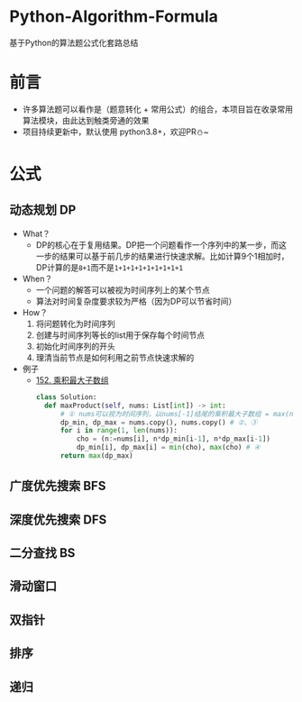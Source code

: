 # Python-Algorithm-Formula
基于Python的算法题公式化套路总结

# 前言
- 许多算法题可以看作是（题意转化 + 常用公式）的组合，本项目旨在收录常用算法模块，由此达到触类旁通的效果
- 项目持续更新中，默认使用 python3.8+，欢迎PR⛄~

# 公式
## 动态规划 DP
- What？
  - DP的核心在于复用结果。DP把一个问题看作一个序列中的某一步，而这一步的结果可以基于前几步的结果进行快速求解。比如计算9个1相加时，DP计算的是`8+1`而不是`1+1+1+1+1+1+1+1+1`
- When？
  - 一个问题的解答可以被视为时间序列上的某个节点
  - 算法对时间复杂度要求较为严格（因为DP可以节省时间）
- How？
  1. 将问题转化为时间序列
  2. 创建与时间序列等长的list用于保存每个时间节点
  3. 初始化时间序列的开头
  4. 理清当前节点是如何利用之前节点快速求解的
- 例子
  - [152. 乘积最大子数组](https://leetcode-cn.com/problems/maximum-product-subarray/)
    ```python
    class Solution:
      def maxProduct(self, nums: List[int]) -> int:
          # ① nums可以视为时间序列，以nums[-1]结尾的乘积最大子数组 = max(nums[-1]，nums[-1]*以nums[-2]结尾的最大值或最小值)
          dp_min, dp_max = nums.copy(), nums.copy() # ②、③
          for i in range(1, len(nums)):
              cho = (n:=nums[i], n*dp_min[i-1], n*dp_max[i-1])
              dp_min[i], dp_max[i] = min(cho), max(cho) # ④
          return max(dp_max)
    ```
## 广度优先搜索 BFS

## 深度优先搜索 DFS

## 二分查找 BS

## 滑动窗口

## 双指针

## 排序

## 递归
